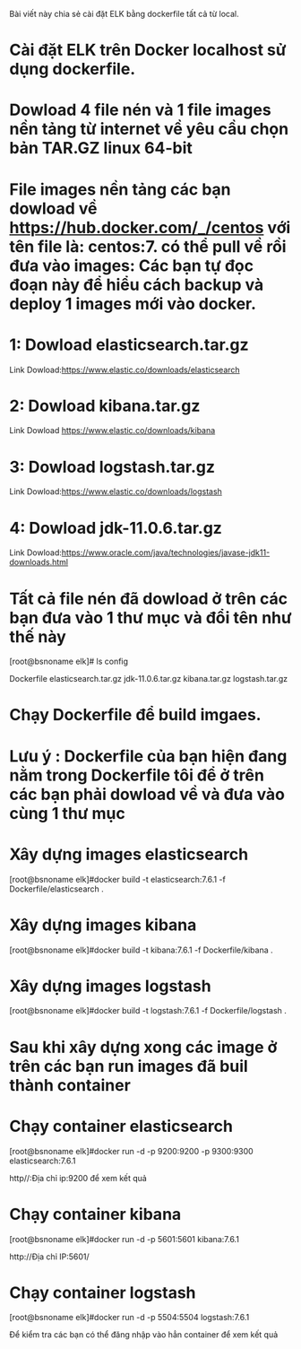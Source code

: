Bài viết này chia sẻ cài đặt ELK bằng dockerfile tất cả từ local.
# Cài đặt ELK trên Docker localhost sử dụng dockerfile.

# Dowload 4 file nén và 1 file images nền tảng từ internet về yêu cầu chọn bản TAR.GZ linux 64-bit
# File images nền tảng các bạn dowload về https://hub.docker.com/_/centos với tên file là: centos:7. có thể pull về rồi đưa vào images: Các bạn tự đọc đoạn này để hiểu cách backup và deploy 1 images mới vào docker.
  
  
  # 1: Dowload elasticsearch.tar.gz
  Link Dowload:https://www.elastic.co/downloads/elasticsearch
  # 2: Dowload kibana.tar.gz
  Link Dowload https://www.elastic.co/downloads/kibana
  # 3: Dowload logstash.tar.gz
  Link Dowload:https://www.elastic.co/downloads/logstash
  # 4: Dowload jdk-11.0.6.tar.gz
  Link Dowload:https://www.oracle.com/java/technologies/javase-jdk11-downloads.html

# Tất cả file nén đã dowload ở trên các bạn đưa vào 1 thư mục và đổi tên như thế này
[root@bsnoname elk]# ls config 

Dockerfile  elasticsearch.tar.gz  jdk-11.0.6.tar.gz  kibana.tar.gz  logstash.tar.gz

# Chạy Dockerfile để build imgaes.
# Lưu ý : Dockerfile của bạn hiện đang nằm trong Dockerfile tôi để ở trên các bạn phải dowload về và đưa vào cùng 1 thư mục
  
  
  # Xây dựng images elasticsearch
[root@bsnoname elk]#docker build -t elasticsearch:7.6.1 -f Dockerfile/elasticsearch .
  # Xây dựng images kibana
[root@bsnoname elk]#docker build -t kibana:7.6.1 -f Dockerfile/kibana .
  # Xây dựng images logstash
[root@bsnoname elk]#docker build -t logstash:7.6.1 -f Dockerfile/logstash .


# Sau khi xây dựng xong các image ở trên các bạn run images đã buil thành container

  # Chạy container elasticsearch
[root@bsnoname elk]#docker run -d -p 9200:9200 -p 9300:9300 elasticsearch:7.6.1

http//:Địa chỉ ip:9200 để xem kết quả

  # Chạy container kibana
[root@bsnoname elk]#docker run -d -p 5601:5601 kibana:7.6.1

http://Địa chỉ IP:5601/

  # Chạy container logstash
[root@bsnoname elk]#docker run -d -p 5504:5504 logstash:7.6.1

Để kiểm tra các bạn có thể đăng nhập vào hẳn container để xem kết quả

